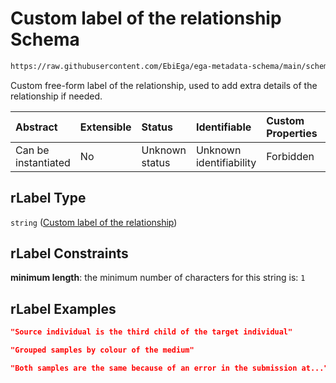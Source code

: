 # Custom label of the relationship Schema

```txt
https://raw.githubusercontent.com/EbiEga/ega-metadata-schema/main/schemas/EGA.common-definitions.json#/definitions/relationshipObject/properties/rLabel
```

Custom free-form label of the relationship, used to add extra details of the relationship if needed.

| Abstract            | Extensible | Status         | Identifiable            | Custom Properties | Additional Properties | Access Restrictions | Defined In                                                                                           |
| :------------------ | :--------- | :------------- | :---------------------- | :---------------- | :-------------------- | :------------------ | :--------------------------------------------------------------------------------------------------- |
| Can be instantiated | No         | Unknown status | Unknown identifiability | Forbidden         | Allowed               | none                | [EGA.common-definitions.json\*](../../../schemas/EGA.common-definitions.json "open original schema") |

## rLabel Type

`string` ([Custom label of the relationship](ega-12-definitions-ega-relationships-object-properties-custom-label-of-the-relationship.md))

## rLabel Constraints

**minimum length**: the minimum number of characters for this string is: `1`

## rLabel Examples

```json
"Source individual is the third child of the target individual"
```

```json
"Grouped samples by colour of the medium"
```

```json
"Both samples are the same because of an error in the submission at..."
```
